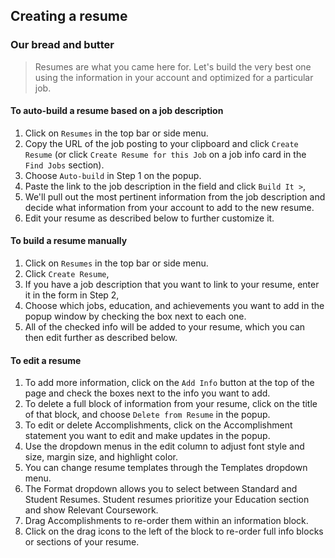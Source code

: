 ## Creating a resume

### Our bread and butter

> Resumes are what you came here for. Let's build the very best one using the information in your account and optimized for a particular job.

#### To auto-build a resume based on a job description

1. Click on `Resumes` in the top bar or side menu.
2. Copy the URL of the job posting to your clipboard and click `Create Resume` (or click `Create Resume for this Job` on a job info card in the `Find Jobs` section).
3. Choose `Auto-build` in Step 1 on the popup.
4. Paste the link to the job description in the field and click `Build It >`,
5. We'll pull out the most pertinent information from the job description and decide what information from your account to add to the new resume.
6. Edit your resume as described below to further customize it.

#### To build a resume manually

1. Click on `Resumes` in the top bar or side menu.
2. Click `Create Resume`,
3. If you have a job description that you want to link to your resume, enter it in the form in Step 2,
4. Choose which jobs, education, and achievements you want to add in the popup window by checking the box next to each one.
5. All of the checked info will be added to your resume, which you can then edit further as described below.

#### To edit a resume

1. To add more information, click on the `Add Info` button at the top of the page and check the boxes next to the info you want to add.
2. To delete a full block of information from your resume, click on the title of that block, and choose `Delete from Resume` in the popup.
3. To edit or delete Accomplishments, click on the Accomplishment statement you want to edit and make updates in the popup.
4. Use the dropdown menus in the edit column to adjust font style and size, margin size, and highlight color.
5. You can change resume templates through the Templates dropdown menu.
6. The Format dropdown allows you to select between Standard and Student Resumes. Student resumes prioritize your Education section and show Relevant Coursework.
7. Drag Accomplishments to re-order them within an information block.
8. Click on the drag icons to the left of the block to re-order full info blocks or sections of your resume.
